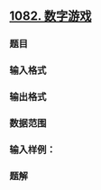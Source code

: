 ## [1082. 数字游戏](https://www.acwing.com/problem/content/1084/)

### 题目

### 输入格式

### 输出格式

### 数据范围

### 输入样例：



### 题解
